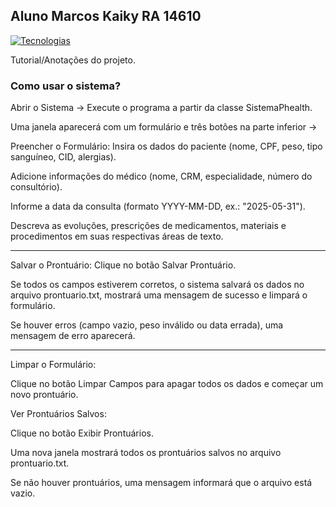 ## Aluno Marcos Kaiky RA 14610

[![Tecnologias](https://skillicons.dev/icons?i=java)](https://skillicons.dev)

 Tutorial/Anotações do projeto.

### Como usar o sistema?

Abrir o Sistema ->
Execute o programa a partir da classe SistemaPhealth.

Uma janela aparecerá com um formulário e três botões na parte inferior ->

Preencher o Formulário:
Insira os dados do paciente (nome, CPF, peso, tipo sanguíneo, CID, alergias).

Adicione informações do médico (nome, CRM, especialidade, número do consultório).

Informe a data da consulta (formato YYYY-MM-DD, ex.: "2025-05-31").

Descreva as evoluções, prescrições de medicamentos, materiais e procedimentos em suas respectivas áreas de texto.

---

Salvar o Prontuário:
Clique no botão Salvar Prontuário.

Se todos os campos estiverem corretos, o sistema salvará os dados no arquivo prontuario.txt, mostrará uma mensagem de sucesso e limpará o formulário.

Se houver erros (campo vazio, peso inválido ou data errada), uma mensagem de erro aparecerá.

---

Limpar o Formulário:

Clique no botão Limpar Campos para apagar todos os dados e começar um novo prontuário.

Ver Prontuários Salvos:

Clique no botão Exibir Prontuários.

Uma nova janela mostrará todos os prontuários salvos no arquivo prontuario.txt.

Se não houver prontuários, uma mensagem informará que o arquivo está vazio.

